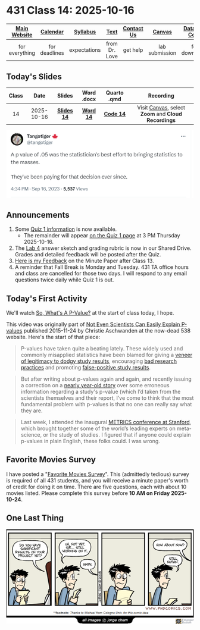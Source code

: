 # 431 Class 14: 2025-10-16

[Main Website](https://thomaselove.github.io/431-2025/) | [Calendar](https://thomaselove.github.io/431-2025/calendar.html) | [Syllabus](https://thomaselove.github.io/431-syllabus-2025/) | [Text](https://thomaselove.github.io/431-book/) | [Contact Us](https://thomaselove.github.io/431-2025/contact.html) | [Canvas](https://canvas.case.edu) | [Data and Code](https://github.com/THOMASELOVE/431-data)
:-----------: | :--------------: | :----------: | :---------: | :-------------: | :-----------: | :------------:
for everything | for deadlines | expectations | from Dr. Love | get help | lab submission | for downloads

## Today's Slides

Class | Date | Slides | Word .docx | Quarto .qmd | Recording
:---: | :--------: | :------: | :------: | :------: | :-------------:
14 | 2025-10-16 | **[Slides 14](https://thomaselove.github.io/431-slides-2025/class14.html)** | **[Word 14](https://thomaselove.github.io/431-slides-2025/class14w.docx)** | **[Code 14](https://github.com/THOMASELOVE/431-slides-2025/blob/main/class14.qmd)** | Visit [Canvas](https://canvas.case.edu/), select **Zoom** and **Cloud Recordings**

![](tango_2023.png)

## Announcements

1. Some [Quiz 1 information](https://github.com/THOMASELOVE/431-quizzes-2025/tree/main/quiz1) is now available.
    - The remainder will appear [on the Quiz 1 page](https://github.com/THOMASELOVE/431-quizzes-2025/tree/main/quiz1) at 3 PM Thursday 2025-10-16. 
2. The [Lab 4](https://github.com/THOMASELOVE/431-labs-2025/tree/main/lab4) answer sketch and grading rubric is now in our Shared Drive. Grades and detailed feedback will be posted after the Quiz.
3. [Here is my Feedback](https://bit.ly/431-2025-min-13-feedback) on the Minute Paper after Class 13.
4. A reminder that Fall Break is Monday and Tuesday. 431 TA office hours and class are cancelled for those two days. I will respond to any email questions twice daily while Quiz 1 is out.

## Today's First Activity

We'll watch [So, What's A P-Value?](https://www.facebook.com/watch/?v=1014409165269579) at the start of class today, I hope. 

This video was originally part of [Not Even Scientists Can Easily Explain P-values](https://fivethirtyeight.com/features/not-even-scientists-can-easily-explain-p-values/) published 2015-11-24 by Christie Aschwanden at the now-dead 538 website. Here's the start of that piece:

> P-values have taken quite a beating lately. These widely used and commonly misapplied statistics have been blamed for giving a [veneer of legitimacy to dodgy study results](https://fivethirtyeight.com/features/ignore-the-headlines-we-dont-know-if-e-cigs-lead-kids-to-real-cigs/), encouraging [bad research practices](https://fivethirtyeight.com/features/science-isnt-broken/#part2) and promoting [false-positive study results](https://fivethirtyeight.com/features/psychology-is-starting-to-deal-with-its-replication-problem/).

> But after writing about p-values again and again, and recently issuing a correction on a [nearly year-old story](https://fivethirtyeight.com/features/we-may-never-know-how-well-cloud-seeding-works/) over some erroneous information regarding a study's p-value (which I’d taken from the scientists themselves and their report, I’ve come to think that the most fundamental problem with p-values is that no one can really say what they are.

> Last week, I attended the inaugural [METRICS conference at Stanford](http://metrics.stanford.edu/), which brought together some of the world’s leading experts on meta-science, or the study of studies. I figured that if anyone could explain p-values in plain English, these folks could. I was wrong.

## Favorite Movies Survey

I have posted a "[Favorite Movies Survey](https://bit.ly/431-2025-movies-survey)". This (admittedly tedious) survey is required of all 431 students, and you will receive a minute paper's worth of credit for doing it on time. There are five questions, each with about 10 movies listed. Please complete this survey before **10 AM on Friday 2025-10-24**.

## One Last Thing

![](phdcomics_1064.png)
